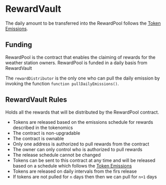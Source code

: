 # RewardVault

The daily amount to be transferred into the RewardPool follows the [Token Emissions](./emissions.md).

## Funding

RewardPool is the contract that enables the claiming of rewards for the weather station owners. RewardPool is funded in a daily basis from RewardVault

The `rewardDistributor` is the only one who can pull the daily emission by invoking the function `function pullDailyEmissions()`.


## RewardVault Rules

Holds all the rewards that will be distributed by the RewardPool contract.
 - Tokens are released based on the emissions schedule for rewards described in the tokenomics
 - The contract is non-upgradable
 - The contract is ownable
 - Only one address is authorized to pull rewards from the contract
 - The owner can only control who is authorized to pull rewards
 - The release schedule cannot be changed
 - Tokens can be sent to this contract at any time and will be released based on a schedule which follows the [Token Emissions](./emissions.md)
 - Tokens are released on daily intervals from the firs release
 - If tokens are not pulled for `n` days then then we can pull for `n+1` days

